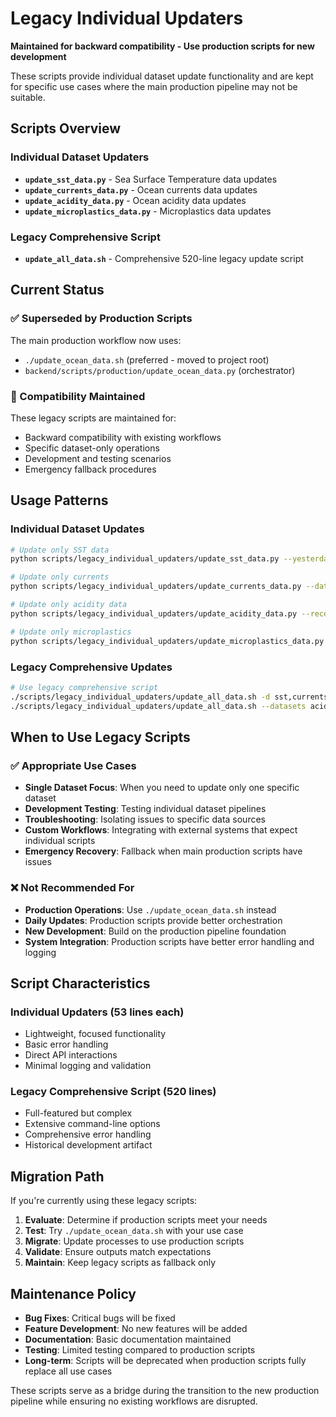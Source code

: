 # Legacy Individual Updaters

**Maintained for backward compatibility - Use production scripts for new development**

These scripts provide individual dataset update functionality and are kept for specific use cases where the main production pipeline may not be suitable.

## Scripts Overview

### Individual Dataset Updaters
- **`update_sst_data.py`** - Sea Surface Temperature data updates
- **`update_currents_data.py`** - Ocean currents data updates  
- **`update_acidity_data.py`** - Ocean acidity data updates
- **`update_microplastics_data.py`** - Microplastics data updates

### Legacy Comprehensive Script
- **`update_all_data.sh`** - Comprehensive 520-line legacy update script

## Current Status

### ✅ Superseded by Production Scripts
The main production workflow now uses:
- `./update_ocean_data.sh` (preferred - moved to project root)
- `backend/scripts/production/update_ocean_data.py` (orchestrator)

### 🔄 Compatibility Maintained
These legacy scripts are maintained for:
- Backward compatibility with existing workflows
- Specific dataset-only operations
- Development and testing scenarios
- Emergency fallback procedures

## Usage Patterns

### Individual Dataset Updates
```bash
# Update only SST data
python scripts/legacy_individual_updaters/update_sst_data.py --yesterday

# Update only currents
python scripts/legacy_individual_updaters/update_currents_data.py --date 2024-01-15

# Update only acidity data
python scripts/legacy_individual_updaters/update_acidity_data.py --recent 7

# Update only microplastics
python scripts/legacy_individual_updaters/update_microplastics_data.py --validate
```

### Legacy Comprehensive Updates
```bash
# Use legacy comprehensive script
./scripts/legacy_individual_updaters/update_all_data.sh -d sst,currents
./scripts/legacy_individual_updaters/update_all_data.sh --datasets acidity --verbose
```

## When to Use Legacy Scripts

### ✅ Appropriate Use Cases
- **Single Dataset Focus**: When you need to update only one specific dataset
- **Development Testing**: Testing individual dataset pipelines
- **Troubleshooting**: Isolating issues to specific data sources
- **Custom Workflows**: Integrating with external systems that expect individual scripts
- **Emergency Recovery**: Fallback when main production scripts have issues

### ❌ Not Recommended For
- **Production Operations**: Use `./update_ocean_data.sh` instead
- **Daily Updates**: Production scripts provide better orchestration
- **New Development**: Build on the production pipeline foundation
- **System Integration**: Production scripts have better error handling and logging

## Script Characteristics

### Individual Updaters (53 lines each)
- Lightweight, focused functionality
- Basic error handling
- Direct API interactions
- Minimal logging and validation

### Legacy Comprehensive Script (520 lines)
- Full-featured but complex
- Extensive command-line options
- Comprehensive error handling
- Historical development artifact

## Migration Path

If you're currently using these legacy scripts:

1. **Evaluate**: Determine if production scripts meet your needs
2. **Test**: Try `./update_ocean_data.sh` with your use case
3. **Migrate**: Update processes to use production scripts
4. **Validate**: Ensure outputs match expectations
5. **Maintain**: Keep legacy scripts as fallback only

## Maintenance Policy

- **Bug Fixes**: Critical bugs will be fixed
- **Feature Development**: No new features will be added
- **Documentation**: Basic documentation maintained
- **Testing**: Limited testing compared to production scripts
- **Long-term**: Scripts will be deprecated when production scripts fully replace all use cases

These scripts serve as a bridge during the transition to the new production pipeline while ensuring no existing workflows are disrupted.
